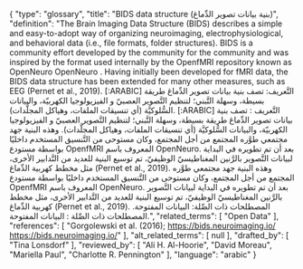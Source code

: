 {
    "type": "glossary",
    "title": "BIDS data structure (بنية بيانات تصوير الدِّماغ)",
    "definition": "The Brain Imaging Data Structure (BIDS) describes a simple and easy-to-adopt way of organizing neuroimaging, electrophysiological, and behavioral data (i.e., file formats, folder structures). BIDS is a community effort developed by the community for the community and was inspired by the format used internally by the OpenfMRI repository known as   OpenNeuro OpenNeuro . Having initially been developed for fMRI data, the BIDS data structure has been extended for many other measures, such as EEG (Pernet et al., 2019). [:ARABIC] التَّعريف: تصف بنية بيانات تصوير الدِّماغ طريقة بسيطة، وسهلة التَّبني؛ لتنظيم التَّصوير العصبيّ و الفيزيولوجيا الكهربيّة، والبيانات السُّلوكيَّة (أي تنسيقات الملفات، وهياكل المجلَّدات). [:ARABIC] التَّعريف : تصف بنية بيانات تصوير الدِّماغ طريقة بسيطة، وسهلة التَّبني؛ لتنظيم التَّصوير العصبيّ و الفيزيولوجيا الكهربيّة، والبيانات السُّلوكيَّة (أي تنسيقات الملفات، وهياكل المجلَّدات). وهذه البنية جهد مجتمعي طوَّره المجتمع من أجل المجتمع، وكان مستوحى من التَّنسيق المستخدم داخليًا بواسطة مستودع OpenfMRI المعروف باسم OpenNeuro. بعد أن تم تطويره في البداية لبيانات التَّصوير بالرَّنين المغناطيسيّ الوظيفيّ، تم توسيع البنية للعديد من التَّدابير الأخرى، مثل مخطط كهربية الدِّماغ (Pernet et al., 2019). وهذه البنية جهد مجتمعي طوَّره المجتمع من أجل المجتمع، وكان مستوحى من التَّنسيق المستخدم داخليًا بواسطة مستودع OpenfMRI المعروف باسم OpenNeuro. بعد أن تم تطويره في البداية لبيانات التَّصوير بالرَّنين المغناطيسيّ الوظيفيّ، تم توسيع البنية للعديد من التَّدابير الأخرى، مثل مخطط كهربية الدِّماغ (Pernet et al., 2019). المصطلحات ذات الصِّلة: البيانات المفتوحة. المصطلحات ذات الصِّلة : البيانات المفتوحة.",
    "related_terms": [
        "Open Data"
    ],
    "references": [
        "Gorgolewski et al. (2016); https://bids.neuroimaging.io/ https://bids.neuroimaging.io/"
    ],
    "alt_related_terms": [
        null
    ],
    "drafted_by": [
        "Tina Lonsdorf"
    ],
    "reviewed_by": [
        "Ali H. Al-Hoorie",
        "David Moreau",
        "Mariella Paul",
        "Charlotte R. Pennington"
    ],
    "language": "arabic"
}